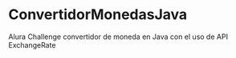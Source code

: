# ConvertidorMonedasJava
Alura Challenge convertidor de moneda en Java con el uso de API ExchangeRate
